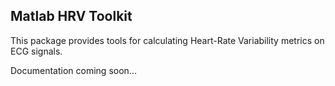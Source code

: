 ## Matlab HRV Toolkit
This package provides tools for calculating Heart-Rate Variability metrics on ECG signals.

Documentation coming soon...
